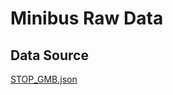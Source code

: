 # Minibus Raw Data

## Data Source

[STOP_GMB.json](https://portal.csdi.gov.hk/geoportal/#metadataInfoPanel)
